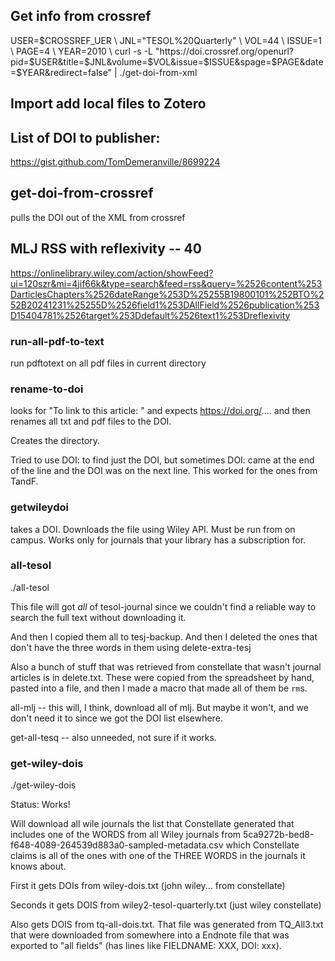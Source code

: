 ## Get info from crossref

USER=$CROSSREF_UER \
JNL="TESOL%20Quarterly" \
VOL=44 \
ISSUE=1 \
PAGE=4 \
YEAR=2010 \
curl -s -L "https://doi.crossref.org/openurl?pid=$USER&title=$JNL&volume=$VOL&issue=$ISSUE&spage=$PAGE&date=$YEAR&redirect=false" | ./get-doi-from-xml

## Import add local files to Zotero

## List of DOI to publisher:

https://gist.github.com/TomDemeranville/8699224

## get-doi-from-crossref

pulls the DOI out of the XML from crossref

## MLJ RSS with reflexivity -- 40

https://onlinelibrary.wiley.com/action/showFeed?ui=120szr&mi=4jif66k&type=search&feed=rss&query=%2526content%253DarticlesChapters%2526dateRange%253D%25255B19800101%252BTO%252B20241231%25255D%2526field1%253DAllField%2526publication%253D15404781%2526target%253Ddefault%2526text1%253Dreflexivity

### run-all-pdf-to-text

run pdftotext on all pdf files in current directory

### rename-to-doi

looks for "To link to this article: " and expects https://doi.org/.... and then renames all txt and pdf files to the DOI.

Creates the directory.

Tried to use DOI: to find just the DOI, but sometimes DOI: came at the end of the line and the DOI was on the next line. This worked for the ones from TandF.

### getwileydoi

takes a DOI. Downloads the file using Wiley API. Must be run from on campus. Works only for journals that your library has a subscription for.

### all-tesol

./all-tesol

This file will got _all_ of tesol-journal since we couldn't find a reliable way to search the full text without downloading it.

And then I copied them all to tesj-backup. And then I deleted the ones that don't have the three words in them using delete-extra-tesj

Also a bunch of stuff that was retrieved from constellate that wasn't journal articles is in delete.txt. These were copied from the spreadsheet by hand, pasted into a file, and then I made a macro that made all of them be `rm`s.

all-mlj -- this will, I think, download all of mlj. But maybe it won't, and we don't need it to since we got the DOI list elsewhere.

get-all-tesq -- also unneeded, not sure if it works.

### get-wiley-dois

./get-wiley-dois

Status: Works!

Will download all wile journals the list that Constellate generated
that includes one of the WORDS from all Wiley journals from 5ca9272b-bed8-f648-4089-264539d883a0-sampled-metadata.csv
which Constellate claims is all of the ones with one of the THREE WORDS in the journals it knows about.

First it gets DOIs from wiley-dois.txt (john wiley... from constellate)

Seconds it gets DOIS from wiley2-tesol-quarterly.txt (just wiley constellate)

Also gets DOIS from tq-all-dois.txt. That file was generated from TQ_All3.txt that were downloaded from somewhere into a Endnote file that was exported to "all fields" (has lines like FIELDNAME: XXX, DOI: xxx).

